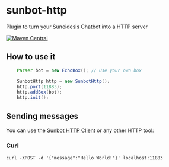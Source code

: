# sunbot-http
Plugin to turn your Suneidesis Chatbot into a HTTP server

[![Maven Central](https://maven-badges.herokuapp.com/maven-central/com.harium.suneidesis.sunbot/http/badge.svg)](https://maven-badges.herokuapp.com/maven-central/com.harium.suneidesis.sunbot/http/)

## How to use it

```java
    Parser bot = new EchoBox(); // Use your own box

    SunbotHttp http = new SunbotHttp();
    http.port(11883);
    http.addBox(bot);
    http.init();
```

## Sending messages

You can use the [Sunbot HTTP Client](https://github.com/Harium/sunbot-http-client) or any other HTTP tool:

### Curl

```shell script
curl -XPOST -d '{"message":"Hello World!"}' localhost:11883
```